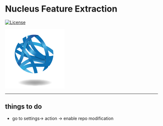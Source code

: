 # Nucleus Feature Extraction

[![License](https://img.shields.io/github/license/Christer-L/nucleus_feature_extraction?label=license)](https://github.com/EdgarLefevre/nucleus_feature_extraction/blob/main/LICENSE)

[![CBiB Logo](imgs/cbib_logo.png)](https://www.cbib.u-bordeaux.fr/)

----------------------------
## things to do
- go to settings-> action -> enable repo modification

